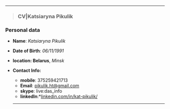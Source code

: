 ----
>### CV|Katsiaryna Pikulik

### Personal data

* **Name**:  *Katsiaryna Pikulik*
*  **Date of Birth**: *06/11/1991*
*  **location: Belarus**, *Minsk*
*   **Contact Info:**
     * **mobile**: 375259421713
     * **Email**: pikulik.ht@gmail.com
     * **skype**: live:das_info
     * **linkedln**:*[linkedin.com/in/kat-pikulik/](http://https://www.linkedin.com/in/kat-pikulik/ "linkedin.com/in/kat-pikulik/")

    ------------